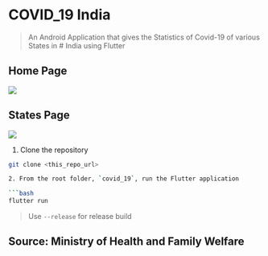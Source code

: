 # COVID_19 India 
> An Android Application that gives the Statistics of Covid-19 of various States in # India  using Flutter

## Home Page
![](./home.gif)

## States Page
![](./states.gif)

1. Clone the repository

```bash
git clone <this_repo_url>

2. From the root folder, `covid_19`, run the Flutter application

```bash
flutter run
```

> Use `--release` for release build

## Source: Ministry of Health and Family Welfare

